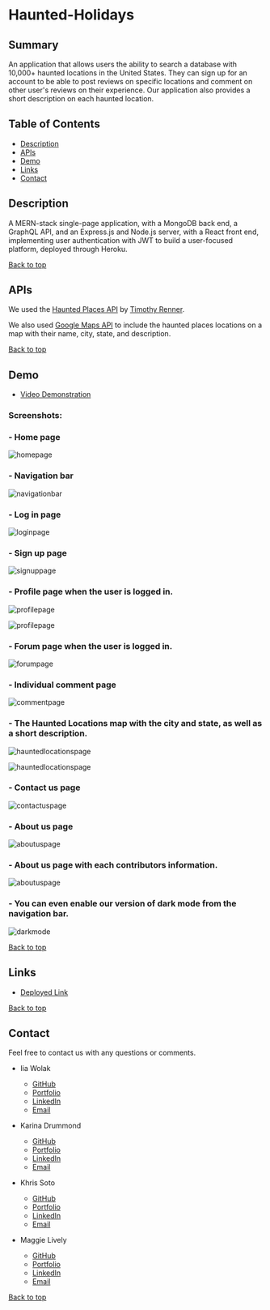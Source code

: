 # Haunted-Holidays

## Summary 

An application that allows users the ability to search a database with 10,000+ haunted locations in the United States. They can sign up for an account to be able to post reviews on specific locations and comment on other user's reviews on their experience. Our application also provides a short description on each haunted location.

## Table of Contents 
- [Description](#description)
- [APIs](#apis)
- [Demo](#demo)
- [Links](#links)
- [Contact](#contact)

## Description

A MERN-stack single-page application, with a MongoDB back end, a GraphQL API, and an Express.js and Node.js server, with a React front end, implementing user authentication with JWT to build a user-focused platform, deployed through Heroku.

[Back to top](#haunted-holidays)

## APIs

We used the [Haunted Places API](https://data.world/timothyrenner/haunted-places) by [Timothy Renner](https://data.world/timothyrenner).

We also used [Google Maps API](https://mapsplatform.google.com/) to include the haunted places locations on a map with their name, city, state, and description.

[Back to top](#haunted-holidays)

## Demo

- [Video Demonstration](https://drive.google.com/file/d/1TSjczzJJN7sp5YxQMp9wt89jxUyxhULM/view)

### Screenshots:

### - Home page
![homepage](../Haunted-Holidays/client/src/assets/img/screenshots/homepg.png)

### - Navigation bar
![navigationbar](../Haunted-Holidays/client/src/assets/img/screenshots/darkmodenavbar1.png)

### - Log in page
![loginpage](../Haunted-Holidays/client/src/assets/img/screenshots/loginpg.png)

### - Sign up page
![signuppage](../Haunted-Holidays/client/src/assets/img/screenshots/signuppg.png)

### - Profile page when the user is logged in.
![profilepage](../Haunted-Holidays/client/src/assets/img/screenshots/profilepg1.png)

![profilepage](../Haunted-Holidays/client/src/assets/img/screenshots/profilepg2.png)

### - Forum page when the user is logged in.
![forumpage](../Haunted-Holidays/client/src/assets/img/screenshots/forumpg.png)

### - Individual comment page
![commentpage](../Haunted-Holidays/client/src/assets/img/screenshots/individualcommentpg.png)

### - The Haunted Locations map with the city and state, as well as a short description.
![hauntedlocationspage](../Haunted-Holidays/client/src/assets/img/screenshots/hauntedlocationpg1.png)

![hauntedlocationspage](../Haunted-Holidays/client/src/assets/img/screenshots/hauntedlocationpg2.png)

### - Contact us page
![contactuspage](../Haunted-Holidays/client/src/assets/img/screenshots/contactuspg.png)

### - About us page
![aboutuspage](../Haunted-Holidays/client/src/assets/img/screenshots/aboutuspg.png)

### - About us page with each contributors information.
![aboutuspage](../Haunted-Holidays/client/src/assets/img/screenshots/aboutuspg2.png)

### - You can even enable our version of dark mode from the navigation bar.
![darkmode](../Haunted-Holidays/client/src/assets/img/screenshots/darkmodenavbar2.png)

[Back to top](#haunted-holidays)

## Links

- [Deployed Link](https://secure-atoll-14230.herokuapp.com)

[Back to top](#haunted-holidays)

## Contact

Feel free to contact us with any questions or comments.

- Iia Wolak
    - [GitHub](https://github.com/wolaki96)
    - [Portfolio](https://wolaki96.github.io/Iia_Wolak_React_Portfolio/)
    - [LinkedIn](https://www.linkedin.com/in/iia-wolak-466b63252/)
    - [Email](mailto:wolaki96@gmail.com)

- Karina Drummond
    - [GitHub](https://github.com/kdrummond528)
    - [Portfolio](https://kdrummond528.github.io/React_Portfolio/)
    - [LinkedIn](https://www.linkedin.com/in/karinadrummond/)
    - [Email](mailto:k.drummond528@gmail.com)

- Khris Soto
    - [GitHub](https://github.com/ksoto18)
    - [Portfolio](https://ksoto18.github.io/Portfolio-React/)
    - [LinkedIn](https://www.linkedin.com/in/khristel-soto-9468a6259/)
    - [Email](mailto:khris.soto@live.com)

- Maggie Lively
    - [GitHub](https://github.com/mmllively)
    - [Portfolio](https://mmllively.github.io/portfolio_react/)
    - [LinkedIn](https://www.linkedin.com/in/maggie-lively-359893120/)
    - [Email](mailto:maggie.lively@gmail.com)

[Back to top](#haunted-holidays)
